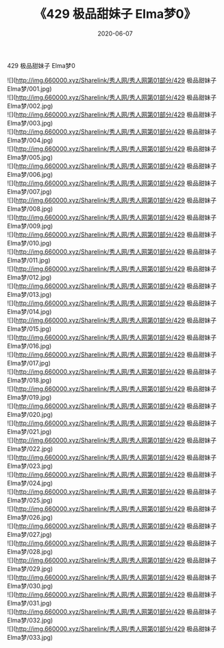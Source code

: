 ﻿---
layout: post
title:  《429 极品甜妹子 Elma梦0》
date:   2020-06-07
img: http://img.660000.xyz/Sharelink/秀人网/秀人网第01部分/429 极品甜妹子 Elma梦0/000.jpg
categories: [美女, 清纯, 唯美]
---

429 极品甜妹子 Elma梦0

  ![](http://img.660000.xyz/Sharelink/秀人网/秀人网第01部分/429 极品甜妹子 Elma梦/001.jpg) <br> ![](http://img.660000.xyz/Sharelink/秀人网/秀人网第01部分/429 极品甜妹子 Elma梦/002.jpg) <br> ![](http://img.660000.xyz/Sharelink/秀人网/秀人网第01部分/429 极品甜妹子 Elma梦/003.jpg) <br> ![](http://img.660000.xyz/Sharelink/秀人网/秀人网第01部分/429 极品甜妹子 Elma梦/004.jpg) <br> ![](http://img.660000.xyz/Sharelink/秀人网/秀人网第01部分/429 极品甜妹子 Elma梦/005.jpg) <br> ![](http://img.660000.xyz/Sharelink/秀人网/秀人网第01部分/429 极品甜妹子 Elma梦/006.jpg) <br> ![](http://img.660000.xyz/Sharelink/秀人网/秀人网第01部分/429 极品甜妹子 Elma梦/007.jpg) <br> ![](http://img.660000.xyz/Sharelink/秀人网/秀人网第01部分/429 极品甜妹子 Elma梦/008.jpg) <br> ![](http://img.660000.xyz/Sharelink/秀人网/秀人网第01部分/429 极品甜妹子 Elma梦/009.jpg) <br> ![](http://img.660000.xyz/Sharelink/秀人网/秀人网第01部分/429 极品甜妹子 Elma梦/010.jpg) <br> ![](http://img.660000.xyz/Sharelink/秀人网/秀人网第01部分/429 极品甜妹子 Elma梦/011.jpg) <br> ![](http://img.660000.xyz/Sharelink/秀人网/秀人网第01部分/429 极品甜妹子 Elma梦/012.jpg) <br> ![](http://img.660000.xyz/Sharelink/秀人网/秀人网第01部分/429 极品甜妹子 Elma梦/013.jpg) <br> ![](http://img.660000.xyz/Sharelink/秀人网/秀人网第01部分/429 极品甜妹子 Elma梦/014.jpg) <br> ![](http://img.660000.xyz/Sharelink/秀人网/秀人网第01部分/429 极品甜妹子 Elma梦/015.jpg) <br> ![](http://img.660000.xyz/Sharelink/秀人网/秀人网第01部分/429 极品甜妹子 Elma梦/016.jpg) <br> ![](http://img.660000.xyz/Sharelink/秀人网/秀人网第01部分/429 极品甜妹子 Elma梦/017.jpg) <br> ![](http://img.660000.xyz/Sharelink/秀人网/秀人网第01部分/429 极品甜妹子 Elma梦/018.jpg) <br> ![](http://img.660000.xyz/Sharelink/秀人网/秀人网第01部分/429 极品甜妹子 Elma梦/019.jpg) <br> ![](http://img.660000.xyz/Sharelink/秀人网/秀人网第01部分/429 极品甜妹子 Elma梦/020.jpg) <br> ![](http://img.660000.xyz/Sharelink/秀人网/秀人网第01部分/429 极品甜妹子 Elma梦/021.jpg) <br> ![](http://img.660000.xyz/Sharelink/秀人网/秀人网第01部分/429 极品甜妹子 Elma梦/022.jpg) <br> ![](http://img.660000.xyz/Sharelink/秀人网/秀人网第01部分/429 极品甜妹子 Elma梦/023.jpg) <br> ![](http://img.660000.xyz/Sharelink/秀人网/秀人网第01部分/429 极品甜妹子 Elma梦/024.jpg) <br> ![](http://img.660000.xyz/Sharelink/秀人网/秀人网第01部分/429 极品甜妹子 Elma梦/025.jpg) <br> ![](http://img.660000.xyz/Sharelink/秀人网/秀人网第01部分/429 极品甜妹子 Elma梦/026.jpg) <br> ![](http://img.660000.xyz/Sharelink/秀人网/秀人网第01部分/429 极品甜妹子 Elma梦/027.jpg) <br> ![](http://img.660000.xyz/Sharelink/秀人网/秀人网第01部分/429 极品甜妹子 Elma梦/028.jpg) <br> ![](http://img.660000.xyz/Sharelink/秀人网/秀人网第01部分/429 极品甜妹子 Elma梦/029.jpg) <br> ![](http://img.660000.xyz/Sharelink/秀人网/秀人网第01部分/429 极品甜妹子 Elma梦/030.jpg) <br> ![](http://img.660000.xyz/Sharelink/秀人网/秀人网第01部分/429 极品甜妹子 Elma梦/031.jpg) <br> ![](http://img.660000.xyz/Sharelink/秀人网/秀人网第01部分/429 极品甜妹子 Elma梦/032.jpg) <br> ![](http://img.660000.xyz/Sharelink/秀人网/秀人网第01部分/429 极品甜妹子 Elma梦/033.jpg) <br>